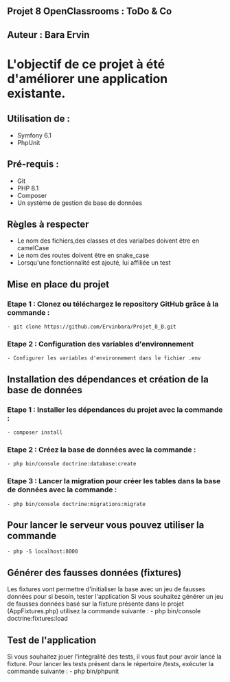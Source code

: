## Projet 8 OpenClassrooms : ToDo & Co

## Auteur : Bara Ervin

# L'objectif de ce projet à été d'améliorer une application existante.

## Utilisation de : 
- Symfony 6.1
- PhpUnit
## Pré-requis :
- Git
- PHP 8.1
- Composer
- Un système de gestion de base de données

## Règles à respecter
- Le nom des fichiers,des classes et des varialbes doivent être en camelCase
- Le nom des routes doivent être en snake_case
- Lorsqu'une fonctionnalité est ajouté, lui affiliée un test

## Mise en place du projet

### Etape 1 : Clonez ou téléchargez le repository GitHub grâce à la commande :
    - git clone https://github.com/Ervinbara/Projet_8_B.git

### Etape 2 : Configuration des variables d'environnement
    - Configurer les variables d'environnement dans le fichier .env

## Installation des dépendances et création de la base de données

### Etape 1 : Installer les dépendances du projet avec la commande :
    - composer install
### Etape 2 : Créez la base de données avec la commande :
    - php bin/console doctrine:database:create
### Etape 3 : Lancer la migration pour créer les tables dans la base de données avec la commande :
    - php bin/console doctrine:migrations:migrate

## Pour lancer le serveur vous pouvez utiliser la commande
    - php -S localhost:8000

## Générer des fausses données (fixtures)

Les fixtures vont permettre d'initialiser la base avec un jeu de fausses données pour si besoin, tester l'application
Si vous souhaitez générer un jeu de fausses données basé sur la fixture présente dans le projet (AppFixtures.php) utilisez la commande suivante :
    - php bin/console doctrine:fixtures:load

## Test de l'application

Si vous souhaitez jouer l'intégralité des tests, il vous faut pour avoir lancé la fixture. 
Pour lancer les tests présent dans le répertoire /tests, exécuter la commande suivante : 
    - php bin/phpunit